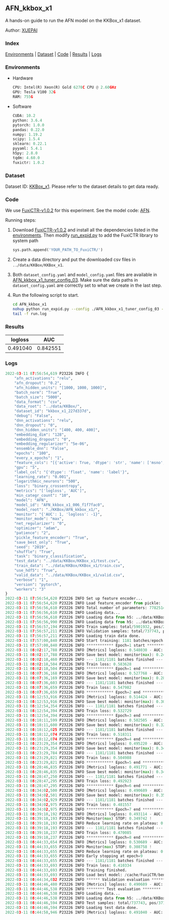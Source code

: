 ## AFN_kkbox_x1

A hands-on guide to run the AFN model on the KKBox_x1 dataset.

Author: [XUEPAI](https://github.com/xue-pai)

### Index
[Environments](#Environments) | [Dataset](#Dataset) | [Code](#Code) | [Results](#Results) | [Logs](#Logs)

### Environments
+ Hardware

  ```python
  CPU: Intel(R) Xeon(R) Gold 6278C CPU @ 2.60GHz
  GPU: Tesla V100 32G
  RAM: 755G

  ```

+ Software

  ```python
  CUDA: 10.2
  python: 3.6.4
  pytorch: 1.0.0
  pandas: 0.22.0
  numpy: 1.19.2
  scipy: 1.5.4
  sklearn: 0.22.1
  pyyaml: 5.4.1
  h5py: 2.8.0
  tqdm: 4.60.0
  fuxictr: 1.0.2
  ```

### Dataset
Dataset ID: [KKBox_x1](https://github.com/openbenchmark/BARS/blob/master/ctr_prediction/datasets/KKBox#KKBox_x1). Please refer to the dataset details to get data ready.

### Code

We use [FuxiCTR-v1.0.2](https://github.com/xue-pai/FuxiCTR/tree/v1.0.2) for this experiment. See the model code: [AFN](https://github.com/xue-pai/FuxiCTR/blob/v1.0.2/fuxictr/pytorch/models/AFN.py).

Running steps:

1. Download [FuxiCTR-v1.0.2](https://github.com/xue-pai/FuxiCTR/archive/refs/tags/v1.0.2.zip) and install all the dependencies listed in the [environments](#environments). Then modify [run_expid.py](./run_expid.py#L5) to add the FuxiCTR library to system path
    
    ```python
    sys.path.append('YOUR_PATH_TO_FuxiCTR/')
    ```

2. Create a data directory and put the downloaded csv files in `../data/KKBox/KKBox_x1`.

3. Both `dataset_config.yaml` and `model_config.yaml` files are available in [AFN_kkbox_x1_tuner_config_03](./AFN_kkbox_x1_tuner_config_03). Make sure the data paths in `dataset_config.yaml` are correctly set to what we create in the last step.

4. Run the following script to start.

    ```bash
    cd AFN_kkbox_x1
    nohup python run_expid.py --config ./AFN_kkbox_x1_tuner_config_03 --expid AFN_kkbox_x1_006_f1f7fac0 --gpu 0 > run.log &
    tail -f run.log
    ```

### Results

| logloss | AUC  |
|:--------------------:|:--------------------:|
| 0.491040 | 0.842551  |


### Logs
```python
2022-03-11 07:56:54,619 P23226 INFO {
    "afn_activations": "relu",
    "afn_dropout": "0.2",
    "afn_hidden_units": "[1000, 1000, 1000]",
    "batch_norm": "True",
    "batch_size": "5000",
    "data_format": "csv",
    "data_root": "../data/KKBox/",
    "dataset_id": "kkbox_x1_227d337d",
    "debug": "False",
    "dnn_activations": "relu",
    "dnn_dropout": "0",
    "dnn_hidden_units": "[400, 400, 400]",
    "embedding_dim": "128",
    "embedding_dropout": "0",
    "embedding_regularizer": "5e-06",
    "ensemble_dnn": "False",
    "epochs": "100",
    "every_x_epochs": "1",
    "feature_cols": "[{'active': True, 'dtype': 'str', 'name': ['msno', 'song_id', 'source_system_tab', 'source_screen_name', 'source_type', 'city', 'gender', 'registered_via', 'language'], 'type': 'categorical'}, {'active': True, 'dtype': 'str', 'encoder': 'MaskedSumPooling', 'max_len': 3, 'name': 'genre_ids', 'type': 'sequence'}, {'active': True, 'dtype': 'str', 'encoder': 'MaskedSumPooling', 'max_len': 3, 'name': 'artist_name', 'type': 'sequence'}, {'active': True, 'dtype': 'str', 'name': 'isrc', 'preprocess': 'extract_country_code', 'type': 'categorical'}, {'active': True, 'dtype': 'str', 'name': 'bd', 'preprocess': 'bucketize_age', 'type': 'categorical'}]",
    "gpu": "5",
    "label_col": "{'dtype': 'float', 'name': 'label'}",
    "learning_rate": "0.001",
    "logarithmic_neurons": "500",
    "loss": "binary_crossentropy",
    "metrics": "['logloss', 'AUC']",
    "min_categr_count": "10",
    "model": "AFN",
    "model_id": "AFN_kkbox_x1_006_f1f7fac0",
    "model_root": "./KKBox/AFN_kkbox_x1/",
    "monitor": "{'AUC': 1, 'logloss': -1}",
    "monitor_mode": "max",
    "net_regularizer": "0",
    "optimizer": "adam",
    "patience": "2",
    "pickle_feature_encoder": "True",
    "save_best_only": "True",
    "seed": "2019",
    "shuffle": "True",
    "task": "binary_classification",
    "test_data": "../data/KKBox/KKBox_x1/test.csv",
    "train_data": "../data/KKBox/KKBox_x1/train.csv",
    "use_hdf5": "True",
    "valid_data": "../data/KKBox/KKBox_x1/valid.csv",
    "verbose": "1",
    "version": "pytorch",
    "workers": "3"
}
2022-03-11 07:56:54,620 P23226 INFO Set up feature encoder...
2022-03-11 07:56:54,620 P23226 INFO Load feature_encoder from pickle: ../data/KKBox/kkbox_x1_227d337d/feature_encoder.pkl
2022-03-11 07:56:56,610 P23226 INFO Total number of parameters: 77825143.
2022-03-11 07:56:56,610 P23226 INFO Loading data...
2022-03-11 07:56:56,610 P23226 INFO Loading data from h5: ../data/KKBox/kkbox_x1_227d337d/train.h5
2022-03-11 07:56:56,990 P23226 INFO Loading data from h5: ../data/KKBox/kkbox_x1_227d337d/valid.h5
2022-03-11 07:56:57,194 P23226 INFO Train samples: total/5901932, pos/2971724, neg/2930208, ratio/50.35%
2022-03-11 07:56:57,211 P23226 INFO Validation samples: total/737743, pos/371466, neg/366277, ratio/50.35%
2022-03-11 07:56:57,211 P23226 INFO Loading train data done.
2022-03-11 07:57:00,840 P23226 INFO Start training: 1181 batches/epoch
2022-03-11 07:57:00,840 P23226 INFO ************ Epoch=1 start ************
2022-03-11 08:02:17,788 P23226 INFO [Metrics] logloss: 0.548030 - AUC: 0.793080
2022-03-11 08:02:17,788 P23226 INFO Save best model: monitor(max): 0.245049
2022-03-11 08:02:18,460 P23226 INFO --- 1181/1181 batches finished ---
2022-03-11 08:02:18,504 P23226 INFO Train loss: 0.583628
2022-03-11 08:02:18,504 P23226 INFO ************ Epoch=1 end ************
2022-03-11 08:07:36,168 P23226 INFO [Metrics] logloss: 0.527768 - AUC: 0.811567
2022-03-11 08:07:36,169 P23226 INFO Save best model: monitor(max): 0.283799
2022-03-11 08:07:36,603 P23226 INFO --- 1181/1181 batches finished ---
2022-03-11 08:07:36,659 P23226 INFO Train loss: 0.547982
2022-03-11 08:07:36,659 P23226 INFO ************ Epoch=2 end ************
2022-03-11 08:12:53,916 P23226 INFO [Metrics] logloss: 0.514424 - AUC: 0.823047
2022-03-11 08:12:53,916 P23226 INFO Save best model: monitor(max): 0.308623
2022-03-11 08:12:54,354 P23226 INFO --- 1181/1181 batches finished ---
2022-03-11 08:12:54,394 P23226 INFO Train loss: 0.532729
2022-03-11 08:12:54,394 P23226 INFO ************ Epoch=3 end ************
2022-03-11 08:18:11,599 P23226 INFO [Metrics] logloss: 0.502505 - AUC: 0.832310
2022-03-11 08:18:11,600 P23226 INFO Save best model: monitor(max): 0.329805
2022-03-11 08:18:12,025 P23226 INFO --- 1181/1181 batches finished ---
2022-03-11 08:18:12,074 P23226 INFO Train loss: 0.518311
2022-03-11 08:18:12,074 P23226 INFO ************ Epoch=4 end ************
2022-03-11 08:23:29,354 P23226 INFO [Metrics] logloss: 0.495220 - AUC: 0.838225
2022-03-11 08:23:29,354 P23226 INFO Save best model: monitor(max): 0.343005
2022-03-11 08:23:29,784 P23226 INFO --- 1181/1181 batches finished ---
2022-03-11 08:23:29,821 P23226 INFO Train loss: 0.504988
2022-03-11 08:23:29,821 P23226 INFO ************ Epoch=5 end ************
2022-03-11 08:28:46,835 P23226 INFO [Metrics] logloss: 0.491771 - AUC: 0.841645
2022-03-11 08:28:46,835 P23226 INFO Save best model: monitor(max): 0.349874
2022-03-11 08:28:47,250 P23226 INFO --- 1181/1181 batches finished ---
2022-03-11 08:28:47,295 P23226 INFO Train loss: 0.492923
2022-03-11 08:28:47,295 P23226 INFO ************ Epoch=6 end ************
2022-03-11 08:34:02,500 P23226 INFO [Metrics] logloss: 0.490689 - AUC: 0.842807
2022-03-11 08:34:02,501 P23226 INFO Save best model: monitor(max): 0.352118
2022-03-11 08:34:02,929 P23226 INFO --- 1181/1181 batches finished ---
2022-03-11 08:34:02,975 P23226 INFO Train loss: 0.481557
2022-03-11 08:34:02,975 P23226 INFO ************ Epoch=7 end ************
2022-03-11 08:39:18,192 P23226 INFO [Metrics] logloss: 0.493114 - AUC: 0.842856
2022-03-11 08:39:18,193 P23226 INFO Monitor(max) STOP: 0.349742 !
2022-03-11 08:39:18,193 P23226 INFO Reduce learning rate on plateau: 0.000100
2022-03-11 08:39:18,193 P23226 INFO --- 1181/1181 batches finished ---
2022-03-11 08:39:18,237 P23226 INFO Train loss: 0.470085
2022-03-11 08:39:18,237 P23226 INFO ************ Epoch=8 end ************
2022-03-11 08:44:33,654 P23226 INFO [Metrics] logloss: 0.530689 - AUC: 0.839448
2022-03-11 08:44:33,655 P23226 INFO Monitor(max) STOP: 0.308758 !
2022-03-11 08:44:33,655 P23226 INFO Reduce learning rate on plateau: 0.000010
2022-03-11 08:44:33,655 P23226 INFO Early stopping at epoch=9
2022-03-11 08:44:33,655 P23226 INFO --- 1181/1181 batches finished ---
2022-03-11 08:44:33,693 P23226 INFO Train loss: 0.410334
2022-03-11 08:44:33,693 P23226 INFO Training finished.
2022-03-11 08:44:33,693 P23226 INFO Load best model: /cache/FuxiCTR/benchmarks/KKBox/AFN_kkbox_x1/kkbox_x1_227d337d/AFN_kkbox_x1_006_f1f7fac0_model.ckpt
2022-03-11 08:44:34,032 P23226 INFO ****** Validation evaluation ******
2022-03-11 08:44:46,480 P23226 INFO [Metrics] logloss: 0.490689 - AUC: 0.842807
2022-03-11 08:44:46,538 P23226 INFO ******** Test evaluation ********
2022-03-11 08:44:46,538 P23226 INFO Loading data...
2022-03-11 08:44:46,538 P23226 INFO Loading data from h5: ../data/KKBox/kkbox_x1_227d337d/test.h5
2022-03-11 08:44:46,594 P23226 INFO Test samples: total/737743, pos/371466, neg/366277, ratio/50.35%
2022-03-11 08:44:46,594 P23226 INFO Loading test data done.
2022-03-11 08:44:58,946 P23226 INFO [Metrics] logloss: 0.491040 - AUC: 0.842551

```

